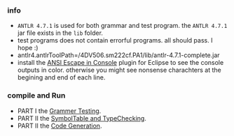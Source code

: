 ### info

- `ANTLR 4.7.1` is used for both grammar and test program. the `ANTLR 4.7.1` jar file exists in the `lib` folder.
- test programs does not contain errorful programs. all should pass. I hope :)
- antlr4.antlrToolPath=<PATH TO PROJECT>/4DV506.sm222cf.PA1/lib/antlr-4.7.1-complete.jar
- install the [ANSI Escape in Console](https://marketplace.eclipse.org/content/ansi-escape-console#group-details) plugin for Eclipse to see the console outputs in color. otherwise you might see nonsense charachters at the begining and end of each line.

### compile and Run

- PART I the [Grammer Testing](https://github.com/AmirHMousavi/compiler-antlr4/tree/master/4DV506.sm222cf.PA1).
- PART II the [SymbolTable and TypeChecking](https://github.com/AmirHMousavi/compiler-antlr4/tree/master/4DV506.sm222cf.PA2).
- PART II the [Code Generation](https://github.com/AmirHMousavi/compiler-antlr4/tree/master/4DV506.sm222cf.PA3).
